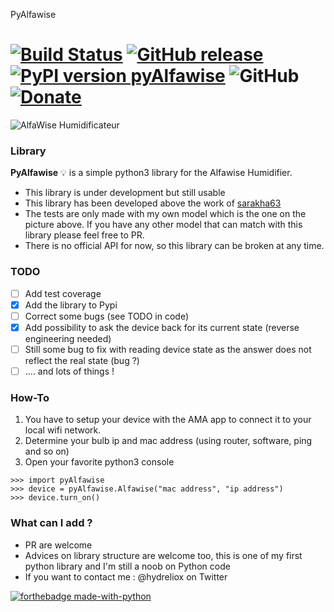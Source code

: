 PyAlfawise

[![Build Status](https://travis-ci.org/HydrelioxGitHub/pyAlfawise.svg?branch=master)](https://travis-ci.org/HydrelioxGitHub/pyAlfawise)
[![GitHub release](https://img.shields.io/github/release/HydrelioxGitHub/pyAlfawise.svg)](https://github.com/HydrelioxGitHub/pyAlfawise/releases/)
[![PyPI version pyAlfawise](https://badge.fury.io/py/pyAlfawise.svg)](https://pypi.org/project/pyAlfawise/)
![GitHub](https://img.shields.io/github/license/HydrelioxGitHub/pyAlfawise)
[![Donate](https://img.shields.io/badge/Donate-PayPal-green.svg)](https://www.paypal.com/cgi-bin/webscr?cmd=_donations&business=S96KGQYXM3QJG&currency_code=EUR&source=url)
===================

![AlfaWise Humidificateur](http://sarakha63-domotique.fr/wp-content/uploads/2018/02/diffuseur.jpg)

### <i class="icon-book"></i> Library

**PyAlfawise** :bulb: is a simple python3 library for the Alfawise Humidifier.

  - This library is under development but still usable
  - This library has been developed above the work of [sarakha63](https://github.com/jeedom/plugin-alfawiseumist)
  - The tests are only made with my own model which is the one on the picture above. If you have any other model that can match with this library please feel free to PR.
  - There is no official API for now, so this library can be broken at any time.

### <i class="icon-check"></i>TODO

- [ ] Add test coverage
- [x] Add the library to Pypi
- [ ] Correct some bugs (see TODO in code)
- [x] Add possibility to ask the device back for its current state (reverse engineering needed)
- [ ] Still some bug to fix with reading device state as the answer does not reflect the real state (bug ?)
- [ ] .... and lots of things !
 
### <i class="icon-cog"></i> How-To

1. You have to setup your device with the AMA app to connect it to your local wifi network.
3. Determine your bulb ip and mac address (using router, software, ping and so on)
4. Open your favorite python3 console  
```
>>> import pyAlfawise
>>> device = pyAlfawise.Alfawise("mac address", "ip address")
>>> device.turn_on()
```

### <i class="icon-plus"></i>What can I add ?

  - PR are welcome
  - Advices on library structure are welcome too, this is one of my first python library and I'm still a noob on Python code
  - If you want to contact me : <i class="icon-twitter"></i> @hydreliox on Twitter

[![forthebadge made-with-python](http://ForTheBadge.com/images/badges/made-with-python.svg)](https://www.python.org/)
